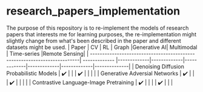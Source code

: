 # research_papers_implementation

The purpose of this repository is to re-implement the models of research papers that interests me for learning purposes, the re-implementation might slightly change from what's been described in the paper and different datasets might be used.
| Paper                                                                    | CV            | RL          | Graph       |Generative AI| Multimodal  | Time-series |Remote Sensing|
| -------------------------------------------------------------------------| ------------- |-------------|-------------|-------------|-------------|-------------|--------------|
|  Denoising Diffusion Probabilistic Models                                | :heavy_check_mark:             |             |             | :heavy_check_mark:            |             |             |              |
| Generative Adversial Networks                                | :heavy_check_mark:             |             |             | :heavy_check_mark:            |             |             |              |
| Contrastive Language-Image Pretraining                               | :heavy_check_mark:             |             |             |            |  :heavy_check_mark:            |             |              |
